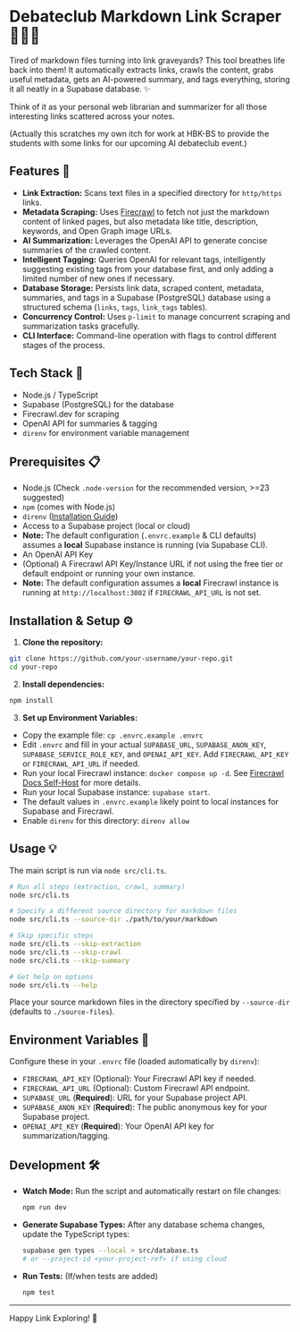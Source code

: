 # Debateclub Markdown Link Scraper 🧭🔗🧠

Tired of markdown files turning into link graveyards? This tool breathes life back into them! It automatically extracts links, crawls the content, grabs useful metadata, gets an AI-powered summary, and  tags everything, storing it all neatly in a Supabase database. ✨

Think of it as your personal web librarian and summarizer for all those interesting links scattered across your notes.

(Actually this scratches my own itch for work at HBK-BS to provide the students with some links for our upcoming AI debateclub event.)

## Features 🚀

* **Link Extraction:** Scans text files in a specified directory for `http/https` links.
* **Metadata Scraping:** Uses [Firecrawl](https://firecrawl.dev/) to fetch not just the markdown content of linked pages, but also metadata like title, description, keywords, and Open Graph image URLs.
* **AI Summarization:** Leverages the OpenAI API to generate concise summaries of the crawled content.
* **Intelligent Tagging:** Queries OpenAI for relevant tags, intelligently suggesting existing tags from your database first, and only adding a limited number of new ones if necessary.
* **Database Storage:** Persists link data, scraped content, metadata, summaries, and tags in a Supabase (PostgreSQL) database using a structured schema (`links`, `tags`, `link_tags` tables).
* **Concurrency Control:** Uses `p-limit` to manage concurrent scraping and summarization tasks gracefully.
* **CLI Interface:** Command-line operation with flags to control different stages of the process.

## Tech Stack 🔧

* Node.js / TypeScript
* Supabase (PostgreSQL) for the database
* Firecrawl.dev for scraping
* OpenAI API for summaries & tagging
* `direnv` for environment variable management

## Prerequisites 📋

* Node.js (Check `.node-version` for the recommended version, >=23 suggested)
* `npm` (comes with Node.js)
* `direnv` ([Installation Guide](https://direnv.net/))
* Access to a Supabase project (local or cloud)
* **Note:** The default configuration (`.envrc.example` & CLI defaults) assumes a **local** Supabase instance is running (via Supabase CLI).
* An OpenAI API Key
* (Optional) A Firecrawl API Key/Instance URL if not using the free tier or default endpoint or running your own instance.
* **Note:** The default configuration assumes a **local** Firecrawl instance is running at `http://localhost:3002` if `FIRECRAWL_API_URL` is not set.

## Installation & Setup ⚙️

1.  **Clone the repository:**
  ```bash
  git clone https://github.com/your-username/your-repo.git
  cd your-repo
  ```
2.  **Install dependencies:**
  ```bash
  npm install
  ```
3.  **Set up Environment Variables:**
  * Copy the example file: `cp .envrc.example .envrc`
  * Edit `.envrc` and fill in your actual `SUPABASE_URL`, `SUPABASE_ANON_KEY`, `SUPABASE_SERVICE_ROLE_KEY`, and `OPENAI_API_KEY`. Add `FIRECRAWL_API_KEY` or `FIRECRAWL_API_URL` if needed.
  * Run your local Firecrawl instance: `docker compose up -d`. See [Firecrawl Docs Self-Host](https://github.com/mendableai/firecrawl/blob/main/SELF_HOST.md) for more details.
  * Run your local Supabase instance: `supabase start`.
  * The default values in `.envrc.example` likely point to local instances for Supabase and Firecrawl.
  * Enable `direnv` for this directory: `direnv allow`

## Usage 💡

The main script is run via `node src/cli.ts`.

```bash
# Run all steps (extraction, crawl, summary)
node src/cli.ts

# Specify a different source directory for markdown files
node src/cli.ts --source-dir ./path/to/your/markdown

# Skip specific steps
node src/cli.ts --skip-extraction
node src/cli.ts --skip-crawl
node src/cli.ts --skip-summary

# Get help on options
node src/cli.ts --help
```

Place your source markdown files in the directory specified by `--source-dir` (defaults to `./source-files`).

## Environment Variables 🔑

Configure these in your `.envrc` file (loaded automatically by `direnv`):

* `FIRECRAWL_API_KEY` (Optional): Your Firecrawl API key if needed.
* `FIRECRAWL_API_URL` (Optional): Custom Firecrawl API endpoint.
* `SUPABASE_URL` (**Required**): URL for your Supabase project API.
* `SUPABASE_ANON_KEY` (**Required**): The public anonymous key for your Supabase project.
* `OPENAI_API_KEY` (**Required**): Your OpenAI API key for summarization/tagging.

## Development 🛠️

* **Watch Mode:** Run the script and automatically restart on file changes:
  ```bash
  npm run dev
  ```
* **Generate Supabase Types:** After any database schema changes, update the TypeScript types:
  ```bash
  supabase gen types --local > src/database.ts
  # or --project-id <your-project-ref> if using cloud
  ```
* **Run Tests:** (If/when tests are added)
  ```bash
  npm test
  ```

---

Happy Link Exploring! 🎉 
